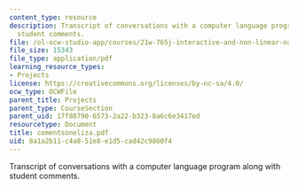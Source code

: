 ```yaml
---
content_type: resource
description: Transcript of conversations with a computer language program along with
  student comments.
file: /ol-ocw-studio-app/courses/21w-765j-interactive-and-non-linear-narrative-theory-and-practice-spring-2004/8a1a2b11c4a851e8e1d5cad42c9860f4_comentsoneliza.pdf
file_size: 15343
file_type: application/pdf
learning_resource_types:
- Projects
license: https://creativecommons.org/licenses/by-nc-sa/4.0/
ocw_type: OCWFile
parent_title: Projects
parent_type: CourseSection
parent_uid: 17f80790-6573-2a22-b323-8a6c6e3417ed
resourcetype: Document
title: comentsoneliza.pdf
uid: 8a1a2b11-c4a8-51e8-e1d5-cad42c9860f4
---
```

Transcript of conversations with a computer language program along with student comments.